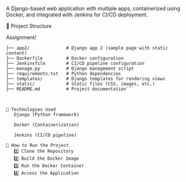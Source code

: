 A Django-based web application with multiple apps, containerized using Docker, and integrated with Jenkins for CI/CD deployment.

📑 Project Structure

  Assignment/
  
 ```├── app1/              # Django app 1 (homepage with navigation links)
 ├── app2/              # Django app 2 (sample page with static content)
 ├── Dockerfile         # Docker configuration
 ├── Jenkinsfile        # CI/CD pipeline configuration
 ├── manage.py          # Django management script
 ├── requirements.txt   # Python dependencies
 ├── templates/         # Django templates for rendering views
 ├── static/            # Static files (CSS, images, etc.)
 ├── README.md          # Project documentation```



📄 Technologies Used
    Django (Python framework)

    Docker (Containerization)

    Jenkins (CI/CD pipeline)

📄 How to Run the Project
    1️⃣ Clone the Repository
    2️⃣ Build the Docker Image
    3️⃣ Run the Docker Container
    4️⃣ Access the Application


